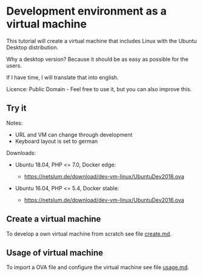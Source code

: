 # Development environment as a virtual machine

This tutorial will create a virtual machine that includes Linux with the Ubuntu Desktop distribution.

Why a desktop version? Because it should be as easy as possible for the users.

If I have time, I will translate that into english.

Licence: Public Domain - Feel free to use it, but you can also improve this.

## Try it

Notes:

* URL and VM can change through development
* Keyboard layout is set to german

Downloads:

* Ubuntu 18.04, PHP <= 7.0, Docker edge:
  - https://netslum.de/download/dev-vm-linux/UbuntuDev2018.ova

* Ubuntu 16.04, PHP <= 5.4, Docker stable:
  - https://netslum.de/download/dev-vm-linux/UbuntuDev2016.ova

## Create a virtual machine

To develop a own virtual machine from scratch see file [create.md](create.md).

## Usage of virtual machine

To import a OVA file and configure the virtual machine see file [usage.md](create.md).
